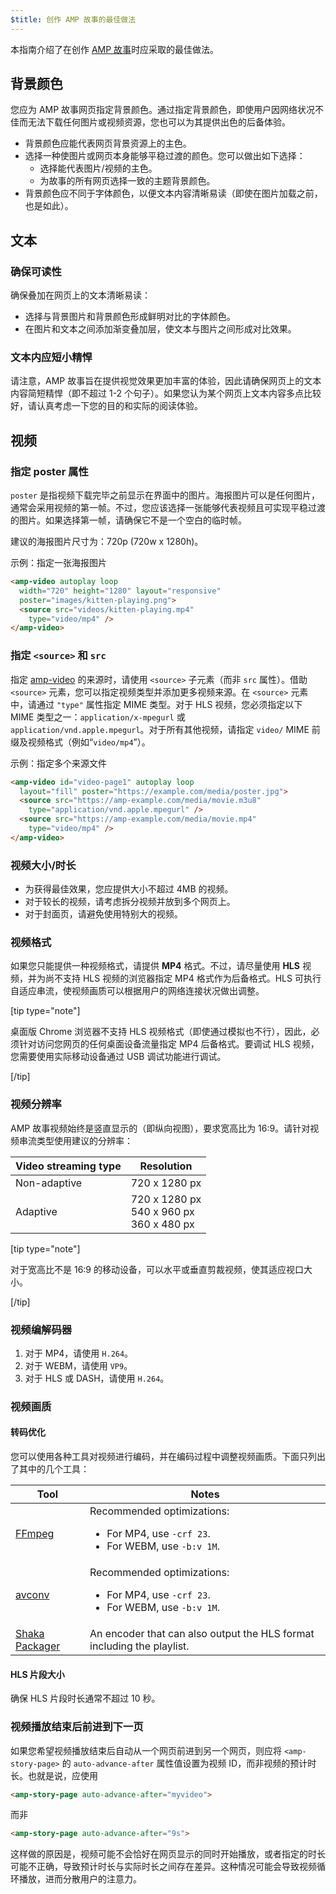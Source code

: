 ```yaml
---
$title: 创作 AMP 故事的最佳做法
---
```


本指南介绍了在创作 [AMP 故事](/zh_cn/docs/reference/components/amp-story.html)时应采取的最佳做法。

## 背景颜色

您应为 AMP 故事网页指定背景颜色。通过指定背景颜色，即使用户因网络状况不佳而无法下载任何图片或视频资源，您也可以为其提供出色的后备体验。

*   背景颜色应能代表网页背景资源上的主色。
*   选择一种使图片或网页本身能够平稳过渡的颜色。您可以做出如下选择：
    *   选择能代表图片/视频的主色。
    *   为故事的所有网页选择一致的主题背景颜色。
*   背景颜色应不同于字体颜色，以便文本内容清晰易读（即使在图片加载之前，也是如此）。

## 文本

### 确保可读性

确保叠加在网页上的文本清晰易读：

* 选择与背景图片和背景颜色形成鲜明对比的字体颜色。
* 在图片和文本之间添加渐变叠加层，使文本与图片之间形成对比效果。

### 文本内应短小精悍

请注意，AMP 故事旨在提供视觉效果更加丰富的体验，因此请确保网页上的文本内容简短精悍（即不超过 1-2 个句子）。如果您认为某个网页上文本内容多点比较好，请认真考虑一下您的目的和实际的阅读体验。

## 视频

### 指定 poster 属性

`poster` 是指视频下载完毕之前显示在界面中的图片。海报图片可以是任何图片，通常会采用视频的第一帧。不过，您应该选择一张能够代表视频且可实现平稳过渡的图片。如果选择第一帧，请确保它不是一个空白的临时帧。

建议的海报图片尺寸为：720p (720w x 1280h)。

示例：指定一张海报图片

```html
<amp-video autoplay loop
  width="720" height="1280" layout="responsive"
  poster="images/kitten-playing.png">
  <source src="videos/kitten-playing.mp4"
    type="video/mp4" />
</amp-video>
```

### 指定 `<source>` 和 `src`

指定 [amp-video](/zh_cn/docs/reference/components/amp-video.html) 的来源时，请使用 `<source>` 子元素（而非 `src` 属性）。借助 `<source>` 元素，您可以指定视频类型并添加更多视频来源。在 `<source>` 元素中，请通过 `"type"` 属性指定 MIME 类型。对于 HLS 视频，您必须指定以下 MIME 类型之一：`application/x-mpegurl` 或 `application/vnd.apple.mpegurl`。对于所有其他视频，请指定 `video/` MIME 前缀及视频格式（例如“`video/mp4`”）。

示例：指定多个来源文件

```html
<amp-video id="video-page1" autoplay loop
  layout="fill" poster="https://example.com/media/poster.jpg">
  <source src="https://amp-example.com/media/movie.m3u8"
    type="application/vnd.apple.mpegurl" />
  <source src="https://amp-example.com/media/movie.mp4"
    type="video/mp4" />
</amp-video>
```

### 视频大小/时长

*  为获得最佳效果，您应提供大小不超过 4MB 的视频。
*   对于较长的视频，请考虑拆分视频并放到多个网页上。
*   对于封面页，请避免使用特别大的视频。

### 视频格式

如果您只能提供一种视频格式，请提供 **MP4** 格式。不过，请尽量使用 **HLS** 视频，并为尚不支持 HLS 视频的浏览器指定 MP4 格式作为后备格式。HLS 可执行自适应串流，使视频画质可以根据用户的网络连接状况做出调整。

[tip type="note"]

桌面版 Chrome 浏览器不支持 HLS 视频格式（即使通过模拟也不行），因此，必须针对访问您网页的任何桌面设备流量指定 MP4 后备格式。要调试 HLS 视频，您需要使用实际移动设备通过 USB 调试功能进行调试。

[/tip]

### 视频分辨率

AMP 故事视频始终是竖直显示的（即纵向视图），要求宽高比为 16:9。请针对视频串流类型使用建议的分辨率：

<table>
  <thead>
    <tr>
     <th>Video streaming type</th>
     <th>Resolution</th>
    </tr>
  </thead>
  <tbody>
    <tr>
     <td>Non-adaptive</td>
     <td>720 x 1280 px</td>
    </tr>
    <tr>
     <td>Adaptive</td>
     <td>720 x 1280 px<br>540 x 960 px<br>360 x 480 px</td>
    </tr>
  </tbody>
</table>

[tip type="note"]

对于宽高比不是 16:9 的移动设备，可以水平或垂直剪裁视频，使其适应视口大小。

[/tip]

### 视频编解码器

1.  对于 MP4，请使用 `H.264`。
1.  对于 WEBM，请使用 `VP9`。
1.  对于 HLS 或 DASH，请使用 `H.264`。

### 视频画质

#### 转码优化

您可以使用各种工具对视频进行编码，并在编码过程中调整视频画质。下面只列出了其中的几个工具：

<table>
  <thead>
    <tr>
     <th>Tool</th>
     <th>Notes</th>
    </tr>
  </thead>
  <tbody>
    <tr>
     <td><a href="https://www.ffmpeg.org/about.html">FFmpeg</a>
     </td>
     <td>Recommended optimizations:
      <ul>
        <li>For MP4, use <code>-crf 23</code>.</li>
        <li>For WEBM, use <code>-b:v 1M</code>.</li>
      </ul>
     </td>
    </tr>
    <tr>
     <td><a href="https://libav.org/avconv.html">avconv</a>
     </td>
     <td>Recommended optimizations:
      <ul>
        <li>For MP4, use <code>-crf 23</code>.</li>
        <li>For WEBM, use <code>-b:v 1M</code>.</li>
      </ul>
     </td>
    </tr>
    <tr>
     <td><a href="https://github.com/google/shaka-packager">Shaka Packager</a></td>
     <td>An encoder that can also output the HLS format including the playlist.
     </td>
    </tr>
  </tbody>
</table>

#### HLS 片段大小

确保 HLS 片段时长通常不超过 10 秒。

### 视频播放结束后前进到下一页

如果您希望视频播放结束后自动从一个网页前进到另一个网页，则应将 `<amp-story-page>` 的 `auto-advance-after` 属性值设置为视频 ID，而非视频的预计时长。也就是说，应使用

```html
<amp-story-page auto-advance-after="myvideo">
```

而非

```html
<amp-story-page auto-advance-after="9s">
```

这样做的原因是，视频可能不会恰好在网页显示的同时开始播放，或者指定的时长可能不正确，导致预计时长与实际时长之间存在差异。这种情况可能会导致视频循环播放，进而分散用户的注意力。
 
